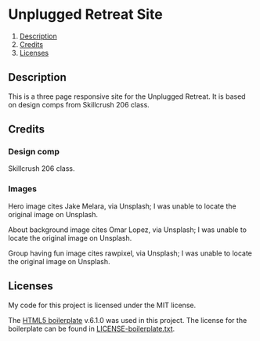 # Unplugged Retreat Site

1. [Description](##Description)
2. [Credits](##Credits)
3. [Licenses](##Licenses)

## Description

This is a three page responsive site for the Unplugged Retreat. It is based on design comps from Skillcrush 206 class.

## Credits

### Design comp

Skillcrush 206 class.

### Images

Hero image cites Jake Melara, via Unsplash; I was unable to locate the original image on Unsplash.

About background image cites Omar Lopez, via Unsplash; I was unable to locate the original image on Unsplash.

Group having fun image cites rawpixel, via Unsplash; I was unable to locate the original image on Unsplash.

## Licenses

My code for this project is licensed under the MIT license.

The [HTML5 boilerplate](https://html5boilerplate.com/) v.6.1.0 was used in this project. The license for the boilerplate can be found in [LICENSE-boilerplate.txt](LICENSE-boilerplate.txt).